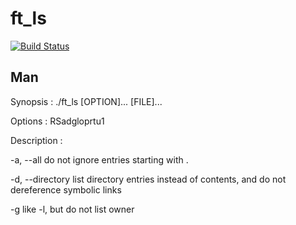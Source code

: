 ft_ls
=======

[![Build Status](https://travis-ci.org/Vallium/ft_ls.svg)](https://travis-ci.org/Vallium/ft_ls)

Man
--------
Synopsis : ./ft_ls [OPTION]... [FILE]...

Options : RSadgloprtu1

Description :

-a, --all
	      do not ignore entries starting with .

-d, --directory
	      list directory entries instead of contents, and do not  dereference symbolic links

-g     like -l, but do not list owner

